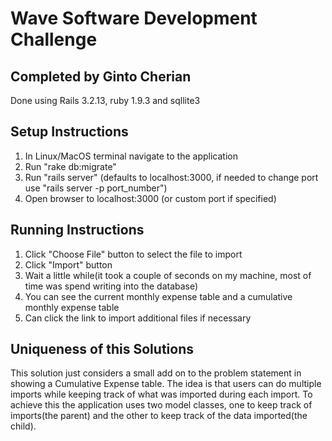 # Wave Software Development Challenge

## Completed by Ginto Cherian
Done using Rails 3.2.13, ruby 1.9.3 and sqllite3

## Setup Instructions
1. In Linux/MacOS terminal navigate to the application 
1. Run "rake db:migrate"
1. Run "rails server" (defaults to localhost:3000, if needed to change port use "rails server -p port_number")
1. Open browser to localhost:3000 (or custom port if specified) 
 
## Running Instructions
1. Click "Choose File" button to select the file to import 
1. Click "Import" button
1. Wait a little while(it took a couple of seconds on my machine, most of time was spend writing into the database)
1. You can see the current monthly expense table and a cumulative monthly expense table
1. Can click the link to import additional files if necessary


## Uniqueness of this Solutions 

This solution just considers a small add on to the problem statement in showing a Cumulative Expense table. The idea is that users can do multiple imports while keeping track of what was imported during each import. To achieve this the application uses two model classes, one to keep track of imports(the parent) and the other to keep track of the data imported(the child).  
